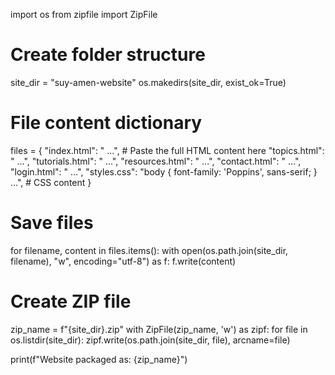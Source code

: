 import os
from zipfile import ZipFile

# Create folder structure
site_dir = "suy-amen-website"
os.makedirs(site_dir, exist_ok=True)

# File content dictionary
files = {
    "index.html": "<!DOCTYPE html> ...",  # Paste the full HTML content here
    "topics.html": "<!DOCTYPE html> ...",
    "tutorials.html": "<!DOCTYPE html> ...",
    "resources.html": "<!DOCTYPE html> ...",
    "contact.html": "<!DOCTYPE html> ...",
    "login.html": "<!DOCTYPE html> ...",
    "styles.css": "body { font-family: 'Poppins', sans-serif; } ...",  # CSS content
}

# Save files
for filename, content in files.items():
    with open(os.path.join(site_dir, filename), "w", encoding="utf-8") as f:
        f.write(content)

# Create ZIP file
zip_name = f"{site_dir}.zip"
with ZipFile(zip_name, 'w') as zipf:
    for file in os.listdir(site_dir):
        zipf.write(os.path.join(site_dir, file), arcname=file)

print(f"Website packaged as: {zip_name}")
